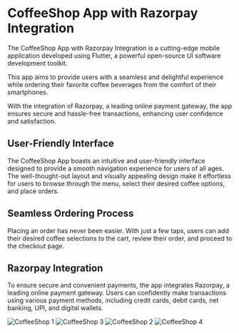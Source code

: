 # CoffeeShop App with Razorpay Integration

The CoffeeShop App with Razorpay Integration is a cutting-edge mobile application developed using Flutter, a powerful open-source UI software development toolkit.

This app aims to provide users with a seamless and delightful experience while ordering their favorite coffee beverages from the comfort of their smartphones. 

With the integration of Razorpay, a leading online payment gateway, the app ensures secure and hassle-free transactions, enhancing user confidence and satisfaction.

## User-Friendly Interface

The CoffeeShop App boasts an intuitive and user-friendly interface designed to provide a smooth navigation experience for users of all ages. The well-thought-out layout and visually appealing design make it effortless for users to browse through the menu, select their desired coffee options, and place orders.

## Seamless Ordering Process

Placing an order has never been easier. With just a few taps, users can add their desired coffee selections to the cart, review their order, and proceed to the checkout page.

## Razorpay Integration

To ensure secure and convenient payments, the app integrates Razorpay, a leading online payment gateway. Users can confidently make transactions using various payment methods, including credit cards, debit cards, net banking, UPI, and digital wallets.

![CoffeeShop 1](https://github.com/Rohansh12/CoffeeShop-App/assets/59413429/166d564c-c1e1-4793-aaa7-7a0738b99780)
![CoffeeShop 3](https://github.com/Rohansh12/CoffeeShop-App/assets/59413429/915fa37a-17c6-4374-9dfd-23547a1994c7)
![CoffeeShop 2](https://github.com/Rohansh12/CoffeeShop-App/assets/59413429/1bec1b55-ffd5-4b93-9032-7e4a2cf3f98a)
![CoffeeShop 4](https://github.com/Rohansh12/CoffeeShop-App/assets/59413429/cdda350d-8a0c-471d-a409-666d11779224)




